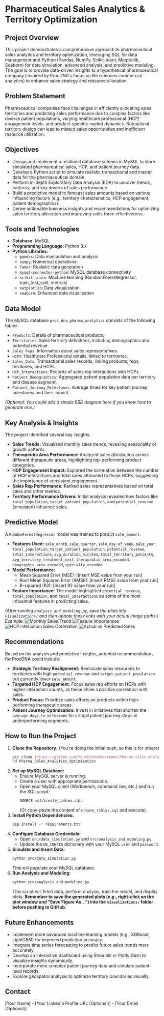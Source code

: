 # Pharmaceutical Sales Analytics & Territory Optimization

## Project Overview
This project demonstrates a comprehensive approach to pharmaceutical sales analytics and territory optimization, leveraging SQL for data management and Python (Pandas, NumPy, Scikit-learn, Matplotlib, Seaborn) for data simulation, advanced analysis, and predictive modeling. The goal is to provide data-driven insights to a hypothetical pharmaceutical company (inspired by ProcDNA's focus on life sciences commercial analytics) to enhance sales strategy and resource allocation.

## Problem Statement
Pharmaceutical companies face challenges in efficiently allocating sales territories and predicting sales performance due to complex factors like diverse patient populations, varying healthcare professional (HCP) engagement levels, and product-specific market dynamics. Suboptimal territory design can lead to missed sales opportunities and inefficient resource utilization.

## Objectives
* Design and implement a relational database schema in MySQL to store simulated pharmaceutical sales, HCP, and patient journey data.
* Develop a Python script to simulate realistic transactional and master data for the pharmaceutical domain.
* Perform in-depth Exploratory Data Analysis (EDA) to uncover trends, patterns, and key drivers of sales performance.
* Build a predictive model to forecast sales amounts based on various influencing factors (e.g., territory characteristics, HCP engagement, patient demographics).
* Derive actionable business insights and recommendations for optimizing sales territory allocation and improving sales force effectiveness.

## Tools and Technologies
* **Database:** MySQL
* **Programming Language:** Python 3.x
* **Python Libraries:**
    * `pandas`: Data manipulation and analysis
    * `numpy`: Numerical operations
    * `faker`: Realistic data generation
    * `mysql-connector-python`: MySQL database connectivity
    * `scikit-learn`: Machine learning (RandomForestRegressor, train_test_split, metrics)
    * `matplotlib`: Data visualization
    * `seaborn`: Enhanced data visualization

## Data Model
The MySQL database `proc_dna_pharma_analytics` consists of the following tables:
* `Products`: Details of pharmaceutical products.
* `Territories`: Sales territory definitions, including demographics and potential revenue.
* `Sales_Reps`: Information about sales representatives.
* `HCPs`: Healthcare Professional details, linked to territories.
* `Sales_Data`: Transactional sales records, linking products, reps, territories, and HCPs.
* `HCP_Interactions`: Records of sales rep interactions with HCPs.
* `Patient_Demographics`: Aggregated patient population data per territory and disease segment.
* `Patient_Journey_Milestones`: Average times for key patient journey milestones and their impact.

*(Optional: You could add a simple ERD diagram here if you know how to generate one.)*

## Key Analysis & Insights
The project identified several key insights:
* **Sales Trends:** Visualized monthly sales trends, revealing seasonality or growth patterns.
* **Therapeutic Area Performance:** Analyzed sales distribution across different therapeutic areas, highlighting top-performing product categories.
* **HCP Engagement Impact:** Explored the correlation between the number of HCP interactions and total sales attributed to those HCPs, suggesting the importance of consistent engagement.
* **Sales Rep Performance:** Ranked sales representatives based on total sales and other metrics.
* **Territory Performance Drivers:** Initial analysis revealed how factors like `total_population`, `target_patient_population`, and `potential_revenue` (simulated) influence sales.

## Predictive Model
A `RandomForestRegressor` model was trained to predict `sale_amount`.
* **Features Used:** `sale_month`, `sale_quarter`, `sale_day_of_week`, `sale_year`, `total_population`, `target_patient_population`, `potential_revenue`, `total_interactions`, `avg_duration_minutes`, `total_territory_patients`, `avg_territory_treatment_cost`, `therapeutic_area_encoded`, `geographic_area_encoded`, `specialty_encoded`.
* **Model Performance:**
    * Mean Squared Error (MSE): [Insert MSE value from your run]
    * Root Mean Squared Error (RMSE): [Insert RMSE value from your run]
    * R-squared (R2): [Insert R2 value from your run]
* **Feature Importance:** The model highlighted `potential_revenue`, `total_population`, and `total_interactions` as some of the most influential features in predicting sales.

*(After running `analysis_and_modeling.py`, save the plots into `visualizations/` and then update these links with your actual image paths.)*
Example:
![Monthly Sales Trend](visualizations/monthly_sales_trend.png)
![Feature Importances](visualizations/feature_importances.png)
![HCP Interaction Sales Correlation](visualizations/hcp_interaction_sales_corr.png)
![Actual vs Predicted Sales](visualizations/actual_vs_predicted_sales.png)


## Recommendations
Based on the analysis and predictive insights, potential recommendations for ProcDNA could include:
* **Strategic Territory Realignment:** Reallocate sales resources to territories with high `potential_revenue` and `target_patient_population` but currently lower `sale_amount`.
* **Targeted HCP Engagement:** Focus sales rep efforts on HCPs with higher interaction counts, as these show a positive correlation with sales.
* **Product Focus:** Prioritize sales efforts on products within high-performing therapeutic areas.
* **Patient Journey Optimization:** Invest in initiatives that shorten the `average_days_to_milestone` for critical patient journey steps in underperforming segments.

## How to Run the Project
1.  **Clone the Repository:** (You're doing the initial push, so this is for others)
    ```bash
    git clone [https://github.com/YourGitHubUsername/Pharma_Sales_Analytics_Optimization.git](https://github.com/YourGitHubUsername/Pharma_Sales_Analytics_Optimization.git)
    cd Pharma_Sales_Analytics_Optimization
    ```
2.  **Set up MySQL Database:**
    * Ensure MySQL server is running.
    * Create a user with appropriate permissions.
    * Open your MySQL client (Workbench, command line, etc.) and run the SQL script:
        ```bash
        SOURCE sql/create_tables.sql;
        ```
        (Or copy-paste the content of `create_tables.sql` and execute).
3.  **Install Python Dependencies:**
    ```bash
    pip install -r requirements.txt
    ```
4.  **Configure Database Credentials:**
    * Open `src/data_simulation.py` and `src/analysis_and_modeling.py`.
    * Update the `DB_CONFIG` dictionary with your MySQL `user` and `password`.
5.  **Simulate and Insert Data:**
    ```bash
    python src/data_simulation.py
    ```
    This will populate your MySQL database.
6.  **Run Analysis and Modeling:**
    ```bash
    python src/analysis_and_modeling.py
    ```
    This script will fetch data, perform analysis, train the model, and display plots. **Remember to save the generated plots (e.g., right-click on the plot window and "Save Figure As...") into the `visualizations/` folder before pushing to GitHub.**

## Future Enhancements
* Implement more advanced machine learning models (e.g., XGBoost, LightGBM) for improved prediction accuracy.
* Integrate time series forecasting to predict future sales trends more accurately.
* Develop an interactive dashboard using Streamlit or Plotly Dash to visualize insights dynamically.
* Incorporate more complex patient journey data and simulate patient-level records.
* Explore geospatial analysis to optimize territory boundaries visually.

## Contact
[Your Name] - [Your LinkedIn Profile URL (Optional)] - [Your Email (Optional)]